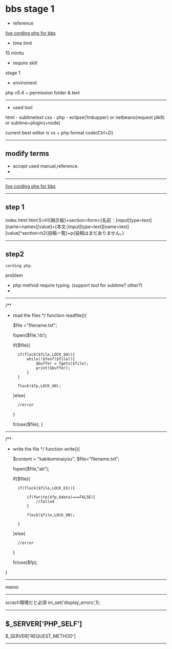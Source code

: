 # bbs stage 1

- reference

[live cording php for bbs](http://qiita.com/mpyw/items/2c54d0ea95423bd88f60)

- time limit

15 minitu

- require skill

stage 1

- enviroment

php v5.4 ~
permission folder & text

----------------------

- used tool

html - sublimetext
css - 
php - eclipse(1mbupper) or netbeans(request jdk8) or sublime+plugin(+node)

current best editor is vs + php format code(Ctrl+D)

------------------------
## modify terms

- accept used manual,reference.
- 


----------------------

[live cording php for bbs](http://qiita.com/mpyw/items/2c54d0ea95423bd88f60)



--------------------------
## step 1 

index.html
html:5>h1{掲示板}+section>form>{名前：}input[type=text][name=names][value]+{本文:}input[type=text][name=text][value]^section>h2{投稿一覧}+p{投稿はまだありません。}



------------------------
## step2

	cording php.

problem
- php method require typing. (support tool for sublime? other?)
- 



---------------------------
/**
* read the files
*/
function readfile(){

	$file ="filename.txt";

	fopen($file,'rb');

	if($file){

		if(flock($file,LOCK_SH)){
			while(!$feof($file)){
				$buffer = fgets($file);
				print($buffer);
			}
		}

		flock($fp,LOCK_UN);

	}else{
		
		//error
	}

	fclose($file);
}


---------------------------

/**
* write the file
*/
function write(){
	

	$content = "kakikominaiyou";
	$file="filename.txt";

	fopen($file,"ab");

	if($file){

		if(flock($file,LOCK_EX)){

			if(fwrite($fp,$data)===FALSE){
				//falled
			}

			flock($file,LOCK_UN);

		}

	}else{

		//error
	}

	fclose($fp);

}



------------------------
memo

--------------

scrach環境だと必須
ini_set('display_errors',1);


--------------

$_SERVER['PHP_SELF']
--------------

$_SERVER['REQUEST_METHOD']

--------------
